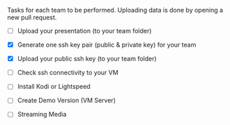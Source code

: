 Tasks for each team to be performed.
Uploading data is done by opening a new pull request.

- [ ] Upload your presentation (to your team folder)
- [x] Generate one ssh key pair (public & private key) for your team
- [x] Upload your public ssh key (to your team folder)
- [ ] Check ssh connectivity to your VM

- [ ] Install Kodi or Lightspeed
- [ ] Create Demo Version (VM Server)
- [ ] Streaming Media 
